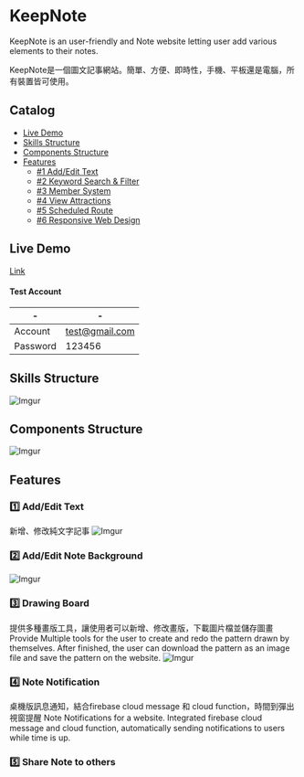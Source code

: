 # KeepNote 

KeepNote is an user-friendly and  Note website letting user add various elements to their notes.

KeepNote是一個圖文記事網站。簡單、方便、即時性，手機、平板還是電腦，所有裝置皆可使用。
## Catalog
- [Live Demo](#live-demo)
- [Skills Structure](#skills-structure)
- [Components Structure](#components-structure)
- [Features](#features)
  - [#1 Add/Edit Text](#add/Edit-text)
  - [#2 Keyword Search & Filter](#2%EF%B8%8F⃣-keyword-search--filter)
  - [#3 Member System](#3%EF%B8%8F⃣-member-system)
  - [#4 View Attractions](#4%EF%B8%8F⃣-view-attractions)
  - [#5 Scheduled Route](#5%EF%B8%8F⃣-scheduled-route)
  - [#6 Responsive Web Design](#6%EF%B8%8F⃣-responsive-web-design-rwd)
  
## Live Demo
[Link](https://keepproject-e7d2b.web.app/)
#### Test Account
| - | - |
| -------- | -------- |
| Account | test@gmail.com |
| Password | 123456 |

## Skills Structure
![Imgur](https://i.imgur.com/z8hOy13.png)

## Components Structure
![Imgur](https://i.imgur.com/xCgdHoR.png)

## Features
### :one: Add/Edit Text 
新增、修改純文字記事
![Imgur](https://i.imgur.com/Tbp8WOY.gif)
### :two: Add/Edit Note Background
![Imgur](https://i.imgur.com/412lJ6m.png)
### :three: Drawing Board
提供多種畫版工具，讓使用者可以新增、修改畫版，下載圖片檔並儲存圖畫
Provide Multiple tools for the user to create and redo the pattern drawn by themselves. 
After finished, the user can download the pattern as an image file and save the pattern on the website.
![Imgur](https://i.imgur.com/Offview.gif)
### :four: Note Notification
桌機版訊息通知，結合firebase cloud message 和 cloud function，時間到彈出視窗提醒
Note Notifications for a website. Integrated firebase cloud message and cloud function, 
automatically sending notifications to users while time is up.
### :five: Share Note to others

